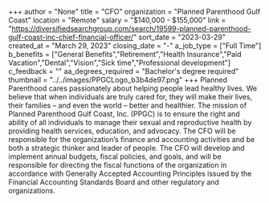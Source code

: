 +++
author = "None"
title = "CFO"
organization = "Planned Parenthood Gulf Coast"
location = "Remote"
salary = "$140,000 - $155,000"
link = "https://diversifiedsearchgroup.com/search/19599-planned-parenthood-gulf-coast-inc-chief-financial-officer/"
sort_date = "2023-03-29"
created_at = "March 29, 2023"
closing_date = "-"
a_job_type = ["Full Time"]
b_benefits = ["General Benefits","Retirement","Health Insurance","Paid Vacation","Dental","Vision","Sick time","Professional development"]
c_feedback = ""
aa_degrees_required = "Bachelor's degree required"
thumbnail = "../../images/PPGCLogo_b3b4de97.png"
+++
Planned Parenthood cares passionately about helping people lead healthy lives. We believe that when individuals are truly cared for, they will make their lives, their families – and even the world – better and healthier.  The mission of Planned Parenthood Gulf Coast, Inc. (PPGC) is to ensure the right and ability of all individuals to manage their sexual and reproductive health by providing health services, education, and advocacy. The CFO will be responsible for the organization’s finance and accounting activities and be both a strategic thinker and leader of people.   The CFO will develop and implement annual budgets, fiscal policies, and goals, and will be responsible for directing the fiscal functions of the organization in accordance with Generally Accepted Accounting Principles issued by the Financial Accounting Standards Board and other regulatory and organizations.

